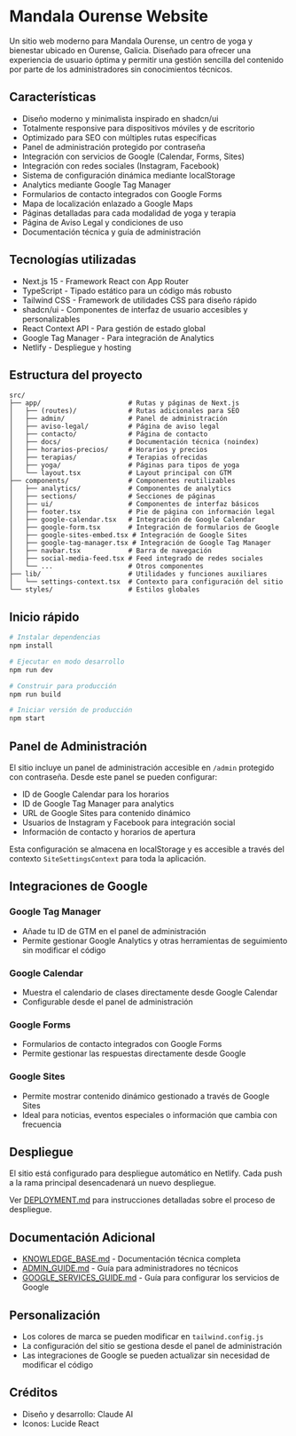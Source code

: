 # Mandala Ourense Website

Un sitio web moderno para Mandala Ourense, un centro de yoga y bienestar ubicado en Ourense, Galicia. Diseñado para ofrecer una experiencia de usuario óptima y permitir una gestión sencilla del contenido por parte de los administradores sin conocimientos técnicos.

## Características

- Diseño moderno y minimalista inspirado en shadcn/ui
- Totalmente responsive para dispositivos móviles y de escritorio
- Optimizado para SEO con múltiples rutas específicas
- Panel de administración protegido por contraseña
- Integración con servicios de Google (Calendar, Forms, Sites)
- Integración con redes sociales (Instagram, Facebook)
- Sistema de configuración dinámica mediante localStorage
- Analytics mediante Google Tag Manager
- Formularios de contacto integrados con Google Forms
- Mapa de localización enlazado a Google Maps
- Páginas detalladas para cada modalidad de yoga y terapia
- Página de Aviso Legal y condiciones de uso
- Documentación técnica y guía de administración

## Tecnologías utilizadas

- Next.js 15 - Framework React con App Router
- TypeScript - Tipado estático para un código más robusto
- Tailwind CSS - Framework de utilidades CSS para diseño rápido
- shadcn/ui - Componentes de interfaz de usuario accesibles y personalizables
- React Context API - Para gestión de estado global
- Google Tag Manager - Para integración de Analytics
- Netlify - Despliegue y hosting

## Estructura del proyecto

```
src/
├── app/                      # Rutas y páginas de Next.js
│   ├── (routes)/             # Rutas adicionales para SEO
│   ├── admin/                # Panel de administración
│   ├── aviso-legal/          # Página de aviso legal
│   ├── contacto/             # Página de contacto
│   ├── docs/                 # Documentación técnica (noindex)
│   ├── horarios-precios/     # Horarios y precios
│   ├── terapias/             # Terapias ofrecidas
│   ├── yoga/                 # Páginas para tipos de yoga
│   └── layout.tsx            # Layout principal con GTM
├── components/               # Componentes reutilizables
│   ├── analytics/            # Componentes de analytics
│   ├── sections/             # Secciones de páginas
│   ├── ui/                   # Componentes de interfaz básicos
│   ├── footer.tsx            # Pie de página con información legal
│   ├── google-calendar.tsx   # Integración de Google Calendar
│   ├── google-form.tsx       # Integración de formularios de Google
│   ├── google-sites-embed.tsx # Integración de Google Sites
│   ├── google-tag-manager.tsx # Integración de Google Tag Manager
│   ├── navbar.tsx            # Barra de navegación
│   ├── social-media-feed.tsx # Feed integrado de redes sociales
│   └── ...                   # Otros componentes
├── lib/                      # Utilidades y funciones auxiliares
│   └── settings-context.tsx  # Contexto para configuración del sitio
└── styles/                   # Estilos globales
```

## Inicio rápido

```bash
# Instalar dependencias
npm install

# Ejecutar en modo desarrollo
npm run dev

# Construir para producción
npm run build

# Iniciar versión de producción
npm start
```

## Panel de Administración

El sitio incluye un panel de administración accesible en `/admin` protegido con contraseña. Desde este panel se pueden configurar:

- ID de Google Calendar para los horarios
- ID de Google Tag Manager para analytics
- URL de Google Sites para contenido dinámico
- Usuarios de Instagram y Facebook para integración social
- Información de contacto y horarios de apertura

Esta configuración se almacena en localStorage y es accesible a través del contexto `SiteSettingsContext` para toda la aplicación.

## Integraciones de Google

### Google Tag Manager
- Añade tu ID de GTM en el panel de administración
- Permite gestionar Google Analytics y otras herramientas de seguimiento sin modificar el código

### Google Calendar
- Muestra el calendario de clases directamente desde Google Calendar
- Configurable desde el panel de administración

### Google Forms
- Formularios de contacto integrados con Google Forms
- Permite gestionar las respuestas directamente desde Google

### Google Sites
- Permite mostrar contenido dinámico gestionado a través de Google Sites
- Ideal para noticias, eventos especiales o información que cambia con frecuencia

## Despliegue

El sitio está configurado para despliegue automático en Netlify. Cada push a la rama principal desencadenará un nuevo despliegue.

Ver [DEPLOYMENT.md](./DEPLOYMENT.md) para instrucciones detalladas sobre el proceso de despliegue.

## Documentación Adicional

- [KNOWLEDGE_BASE.md](./KNOWLEDGE_BASE.md) - Documentación técnica completa
- [ADMIN_GUIDE.md](./ADMIN_GUIDE.md) - Guía para administradores no técnicos
- [GOOGLE_SERVICES_GUIDE.md](./GOOGLE_SERVICES_GUIDE.md) - Guía para configurar los servicios de Google

## Personalización

- Los colores de marca se pueden modificar en `tailwind.config.js`
- La configuración del sitio se gestiona desde el panel de administración
- Las integraciones de Google se pueden actualizar sin necesidad de modificar el código

## Créditos

- Diseño y desarrollo: Claude AI
- Iconos: Lucide React